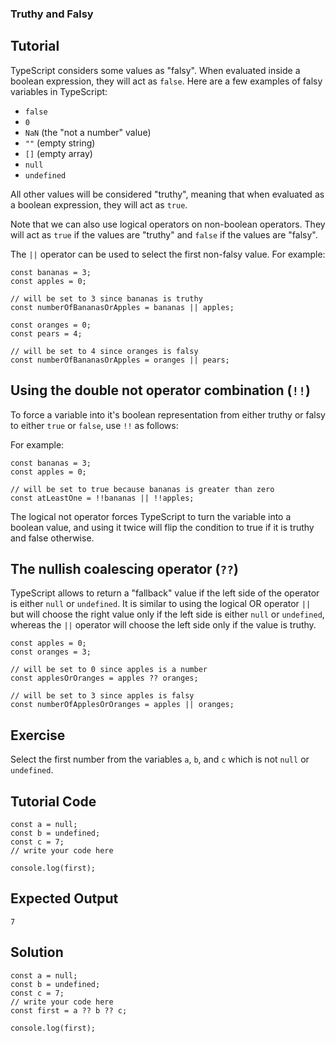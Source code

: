 ### Truthy and Falsy

Tutorial
-------

TypeScript considers some values as "falsy". When evaluated inside a boolean expression, they
will act as `false`. Here are a few examples of falsy variables in TypeScript:

* `false`
* `0`
* `NaN` (the "not a number" value)
* `""` (empty string)
* `[]` (empty array)
* `null`
* `undefined`

All other values will be considered "truthy", meaning that when evaluated as a 
boolean expression, they will act as `true`.

Note that we can also use logical operators on non-boolean operators. They will act as 
`true` if the values are "truthy" and `false` if the values are "falsy".

The `||` operator can be used to select the first non-falsy value. For example:


    const bananas = 3;
    const apples = 0;

    // will be set to 3 since bananas is truthy
    const numberOfBananasOrApples = bananas || apples;

    const oranges = 0;
    const pears = 4;

    // will be set to 4 since oranges is falsy
    const numberOfBananasOrApples = oranges || pears;

Using the double not operator combination (`!!`)
-------
To force a variable into it's boolean representation from either truthy or falsy
to either `true` or `false`, use `!!` as follows:

For example:

    const bananas = 3;
    const apples = 0;

    // will be set to true because bananas is greater than zero
    const atLeastOne = !!bananas || !!apples;

The logical not operator forces TypeScript to turn the variable into a boolean value, and
using it twice will flip the condition to true if it is truthy and false otherwise.



The nullish coalescing operator (`??`)
-------

TypeScript allows to return a "fallback" value if the left side of the operator is 
either `null` or `undefined`. It is similar to using the logical OR operator `||`
but will choose the right value only if the left side is either `null` or `undefined`,
whereas the `||` operator will choose the left side only if the value is truthy.

    const apples = 0;
    const oranges = 3;

    // will be set to 0 since apples is a number
    const applesOrOranges = apples ?? oranges;

    // will be set to 3 since apples is falsy
    const numberOfApplesOrOranges = apples || oranges;


Exercise
-------
Select the first number from the variables `a`, `b`, and `c` which is not `null` or `undefined`.

Tutorial Code
-------
    const a = null;
    const b = undefined;
    const c = 7;
    // write your code here

    console.log(first);

Expected Output
-------
    7

Solution
-------
    const a = null;
    const b = undefined;
    const c = 7;
    // write your code here
    const first = a ?? b ?? c;

    console.log(first);
